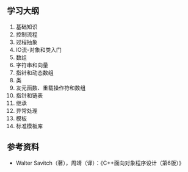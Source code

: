 ## 学习大纲
1. 基础知识
2. 控制流程
3. 过程抽象
4. IO流-对象和类入门
5. 数组
6. 字符串和向量
7. 指针和动态数组
8. 类
9. 友元函数、重载操作符和数组
10. 指针和链表
11. 继承
12. 异常处理
13. 模板
14. 标准模板库

## 参考资料
* Walter Savitch（著），周靖（译）：《C++面向对象程序设计（第6版）》